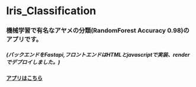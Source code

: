 # Iris_Classification

### 機械学習で有名なアヤメの分類(RandomForest Accuracy 0.98)のアプリです。
##### (バックエンドをFastapi,フロントエンドはHTMLとjavascriptで実装、renderでデプロイしました。)


#### [アプリはこちら](https://iris-frontend-azns.onrender.com/)
